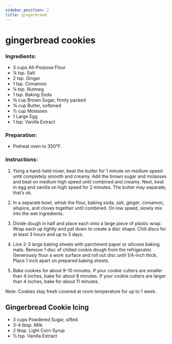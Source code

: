 ```yaml
---
sidebar_position: 2
title: gingerbread 
---
```

# gingerbread cookies

### Ingredients:
- 3 cups All-Purpose Flour
- ¼ tsp. Salt
- 2 tsp. Ginger
- 1 tsp. Cinnamon
- ¼ tsp. Nutmeg
- 1 tsp. Baking Soda
- ¾ cup Brown Sugar, firmly packed
- ¾ cup Butter, softened
- ½ cup Molasses
- 1 Large Egg
- 1 tsp. Vanilla Extract

### Preparation:
- Preheat oven to 350°F.

### Instructions:
1. Ysing a hand-held mixer, beat the butter for 1 minute on medium speed until completely smooth and creamy. Add the brown sugar and molasses and beat on medium high speed until combined and creamy. Next, beat in egg and vanilla on high speed for 2 minutes. The butter may separate; that’s ok.

2. In a separate bowl, whisk the flour, baking soda, salt, ginger, cinnamon, allspice, and cloves together until combined. On low speed, slowly mix into the wet ingredients. 

3. Divide dough in half and place each onto a large piece of plastic wrap. Wrap each up tightly and pat down to create a disc shape. Chill discs for at least 3 hours and up to 3 days. 

4. Line 2-3 large baking sheets with parchment paper or silicone baking mats. Remove 1 disc of chilled cookie dough from the refrigerator. Generously flour a work surface and roll out disc until 1/4-inch thick. Place 1 inch apart on prepared baking sheets. 

5. Bake cookies for about 9-10 minutes. If your cookie cutters are smaller than 4 inches, bake for about 8 minutes. If your cookie cutters are larger than 4 inches, bake for about 11 minutes.

Note: Cookies stay fresh covered at room temperature for up to 1 week.

## Gingerbread Cookie Icing
- 3 cups Powdered Sugar, sifted
- 3-4 tbsp. Milk
- 2 tbsp. Light Corn Syrup
- ½ tsp. Vanilla Extract



